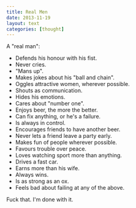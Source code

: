 ```yaml
---
title: Real Men
date: 2013-11-19
layout: text
categories: [thought]
---
```


A "real man":

* Defends his honour with his fist.
* Never cries.
* "Mans up".
* Makes jokes about his "ball and chain".
* Oggles attractive women, wherever possible.
* Shouts as communication.
* Hides his emotions.
* Cares about "number one".
* Enjoys beer, the more the better.
* Can fix anything, or he's a failure.
* Is always in control.
* Encourages friends to have another beer.
* Never lets a friend leave a party early.
* Makes fun of people wherever possible.
* Favours trouble over peace.
* Loves watching sport more than anything.
* Drives a fast car.
* Earns more than his wife.
* Always wins.
* Is as strong as an ox.
* Feels bad about failing at any of the above.

Fuck that. I'm done with it.



